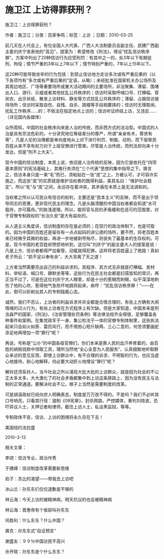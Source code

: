 # 施卫江  上访得罪获刑？

施卫江：上访得罪获刑？

作者：施卫江；分类：百家争鸣；标签：上访 ；日期：2010-03-25

前几天在人代会上，有位全国人大代表、广西人大法制委员会副主任、民建广西副主委刘庆宁发表他的“高见”，提案为：希望修改《刑法》，增设“扰乱信访秩序罪”。方案中列出了20种信访行为应受刑罚：有其中之一的，处3年以下有期徒刑、拘役；情节严重的3年以上7年以下；情节特别严重的，7年以上15年以下。

这20种可能导致坐牢的行为包括：到禁止信访地方走访多次或有严重后果的（以下各项均有“多次或有严重后果的”定语，从略）；未经批准在国家机关办公场所及其周边地区、广场等重要场所或重大活动期间的主要场所，非法聚集、滞留、围堵出入口、游行、示威或者其他扰乱公共秩序的；信访时采取呼喊口号、打横幅、穿状衣、出示状纸、散发上访材料、静坐等方式扰乱公共秩序的；滞留、占据信访接待场所；信访时采取自伤、自残、自杀、跳楼等手段相要挟的；信访时无理取闹、扰乱工作秩序……的；不依法在指定地点上访的；信访听证终结上访，又违反……（详见国内各媒体）

众所周知，中国的社会秩序向来是人治的传统，而非西方式的法治型。中国式的人治是具有宗法色彩的，十分讲究地位等级辈分的尊严，所谓“亲亲有术，尊贤有等”，凡是人伦的治理都是单向度地从上对下进行判罚、制裁、动刑，而下层黎民百姓从来不享有权力对于上层官僚进行管束。尽管是人治传统，而刑法却向来十分发达，但是“刑不上大夫”。

现今中国的信访制度，本质上说，依旧是人治传统的反映，因为它是依托在“四项基本原则”的宪法基础上，其推行务须在“三个代表”思想的集中指导之下。换言之，信访本身只是一束“毛”而已，须粘贴在一张“皮”之上，方被认可，才可容许实施之，而这张“皮”的实质就是维护当权者的既得利益，美其名曰：“维护社会稳定”。所以“毛”与“皮”之间，永远存在着冲突，其矛盾在本质上是无法调和的。

当权者之所以认可民众有信访的权利，主要还是“民本主义”的反映，而不是出于领导同志的恩惠，更非现代民主的理念。凡是头脑清醒的中国当权者都会知道“水可载舟，亦可履舟。”的肤浅道理。所以，能将官与民的矛盾缓和在适可的范围里，对于官僚专制政权的“长治久安”是大有益处的。

从人道主义角度讲，信访制度的存在是必须的；在现行的政治体制下，也是可取的。因为中国的百姓还是留存有一点点起码的讲公德的场所，要不然，将老百姓本来已经微乎其微的权益，再进一步地被剥夺殆尽，则丧失了最基本的生存权利。可是，现今中国的老百姓却愤怒地听到，这位叫“刘庆宁”的副主委大人的提案是说：凡是上方、信访者都得严加看管，动辄就得犯罪。这样将老百姓逼上了绝路！真如老子所云：“损不足以奉有余”，大大背离了天之道！

上方者当然需要亮出自己的利益诉求的。其程序、其方式无非就是打横幅、发材料、举标语、喊口号、静默坐等等，这些行为在民主社会都是妇孺皆知的常识，再正当不过了，可是在这位刘庆宁大人眼里，却是十分的惹眼而刺眼，似乎深深地刺伤了他的心坎，惹得他气急败坏地跳将起来，疾呼：“扰乱信访秩序罪！”——在此，倒可以折射出其人的专制独裁心态。

诚然，我们不否认，上访者的利益诉求并非全都是合情合理的，有些上方确有大闹情绪的过火行为，有些上访者在方式程序上有欠缺。但是大家知道，中国本来是刑法森严的国家，《刑法》、《治安管理处罚条例》等法律法规齐全得很，足够覆盖各种事件和案例。在集党政军于一身，集公检法于一体的官僚专制体制里，这些执法起来只会如火如荼、雷厉风行，而不用担心短斤缺两、三心二意的，何苦须要画蛇添足地再增加一项“罪行”呢？

再说，号称是“公仆”的中国各级官僚们，你们本来是靠人民的血汗养育着的，由百姓的纳税钱款中领取工资，理所当然地“全心全意为人民服务”，认真细致地听取群众来访的意见反馈。即使上访群众中，有不合理的诉求、不明智的行为，也应当虚心地接待，耐心地解释，何必要大动肝火地增设“罪行”呢？

解铃还须系铃人，当今社会之所以涌现大批大批的上访群众，就是因为社会的不公正太多太多，大大激化了的社会矛盾都集中到上访这条狭路上，因为没有民主与法制的正常通道。要解决社会不公，根子上当然是需要制度的改革。

可是胡温政权已经向世人明确表态，制度是万万改不得的。不是吗？我们不必听其口号响亮，只看其行径：遏制《08宪章》，封杀网路，严控媒体，重判刘晓波，恐吓异议人士，关押记者和律师，截住上访人士，私设黑监狱，等等。

专制政体不变，信访、上访的困境将永久存在下去！

美国纽约法拉盛

2010-3-13



相关文章：

李颂：信访专业，政治作秀

于建嵘：信访制度改革需要新思维

宕子：苏比的渴望——带我去上访吧

冰山兰：孙东东们仅仅道歉是不够的

林云海：今天上访的被精神病，明天抗议的也会被精神病

林云海：晋惠帝有个佞臣叫孙东东

巩胜利：什么东东？什么中国？

龚克：孙东东式“自证预言”

谢盛友：９９％中国访民不高兴

佘开晓：孙东东是个什么东东？